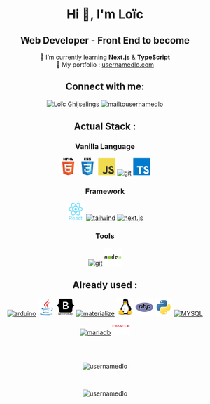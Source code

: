 <h1 align="center">Hi 👋, I'm Loïc</h1>
<h2 align="center">Web Developer - Front End to become</h2>

<p align="center"> 
🌱 I’m currently learning <strong>Next.js</strong> & <strong>TypeScript</strong>
<br> 👛 My portfolio : <a href="https://usernamedlo.com" target="_blank">usernamedlo.com</a>
</p>
<h2 align="center">Connect with me:</h2>
<p align="center">
<a href="https://www.linkedin.com/in/loic-ghijselings/" target="_blank"><img align="center" src="https://raw.githubusercontent.com/rahuldkjain/github-profile-readme-generator/master/src/images/icons/Social/linked-in-alt.svg" alt="Loïc Ghijselings" height="30" width="40" /></a>
<a href="mailto:loic.ghijselings@usernamedlo.com" target="_blank">
<img align="center" src="https://cdn0.iconfinder.com/data/icons/material-circle-apps/512/icon-email-material-design-512.png" alt="mailtousernamedlo" height="40" width="40">
</a>
</p>

<h2 align="center">Actual Stack :</h2>
<h3 align="center">Vanilla Language</h3>
    <p align="center">
      <a href="https://www.w3.org/html/" target="__blank" rel="noreferrer"> <img src="https://raw.githubusercontent.com/devicons/devicon/master/icons/html5/html5-original-wordmark.svg" alt="html5" width="40" height="40"/></a>
      <a href="https://www.w3schools.com/css/" target="__blank" rel="noreferrer"> <img src="https://raw.githubusercontent.com/devicons/devicon/master/icons/css3/css3-original-wordmark.svg" alt="css3" width="40" height="40"/></a>
      <a href="https://developer.mozilla.org/en-US/docs/Web/JavaScript" target="__blank" rel="noreferrer"> <img src="https://raw.githubusercontent.com/devicons/devicon/master/icons/javascript/javascript-original.svg" alt="javascript" width="40" height="40"/></a>
      <a href="https://www.rust-lang.org" target="__blank" rel="noreferrer"> <img src="https://upload.wikimedia.org/wikipedia/commons/d/d5/Rust_programming_language_black_logo.svg" alt="git" width="40" height="40"/></a>
      <a href="https://www.typescriptlang.org/" target="__blank" rel="noreferrer"> <img src="https://raw.githubusercontent.com/devicons/devicon/master/icons/typescript/typescript-original.svg" alt="typescript" width="40" height="40"/> </a>
    </p>
<h3 align="center">Framework</h3>
    <p align="center">
      <a href="https://reactjs.org/" target="__blank" rel="noreferrer"> <img src="https://raw.githubusercontent.com/devicons/devicon/master/icons/react/react-original-wordmark.svg" alt="react" width="40" height="40"/></a>
      <a href="https://tailwindcss.com" target="__blank" rel="noreferrer"> <img src="https://upload.wikimedia.org/wikipedia/commons/thumb/d/d5/Tailwind_CSS_Logo.svg/2048px-Tailwind_CSS_Logo.svg.png" alt="tailwind" width="40" height="40"/></a>
      <a href="https://nextjs.org" target="__blank" rel="noreferrer"> <img src="https://www.svgrepo.com/show/354113/nextjs-icon.svg" alt="next.js" width="40" height="40"/></a>
    </p>
<h3 align="center">Tools</h3>
    <p align="center"> 
      <a href="https://git-scm.com/" target="__blank" rel="noreferrer"> <img src="https://www.vectorlogo.zone/logos/git-scm/git-scm-icon.svg" alt="git" width="40" height="40"/></a>
      <a href="https://nodejs.org" target="__blank" rel="noreferrer"> <img src="https://raw.githubusercontent.com/devicons/devicon/master/icons/nodejs/nodejs-original-wordmark.svg" alt="nodejs" width="40" height="40"/></a>
    </p>

<h2 align="center">Already used :</h2>
<p align="center"> 
<a href="https://www.arduino.cc/" target="__blank" rel="noreferrer"> <img src="https://cdn.worldvectorlogo.com/logos/arduino-1.svg" alt="arduino" width="40" height="40"/></a>
<a href="https://www.java.com" target="__blank" rel="noreferrer"> <img src="https://raw.githubusercontent.com/devicons/devicon/master/icons/java/java-original.svg" alt="java" width="40" height="40"/></a>
          <a href="https://getbootstrap.com" target="__blank" rel="noreferrer"> <img src="https://raw.githubusercontent.com/devicons/devicon/master/icons/bootstrap/bootstrap-plain-wordmark.svg" alt="bootstrap" width="40" height="40"/></a>
      <a href="https://materializecss.com" target="__blank" rel="noreferrer"> <img src="https://www.svgrepo.com/show/354047/materializecss.svg" alt="materialize" width="40" height="40"/></a>
<a href="https://www.linux.org/" target="__blank" rel="noreferrer"> <img src="https://raw.githubusercontent.com/devicons/devicon/master/icons/linux/linux-original.svg" alt="linux" width="40" height="40"/></a>
<a href="https://www.php.net" target="__blank" rel="noreferrer"> <img src="https://raw.githubusercontent.com/devicons/devicon/master/icons/php/php-original.svg" alt="php" width="40" height="40"/></a>
<a href="https://www.python.org" target="__blank" rel="noreferrer"> <img src="https://raw.githubusercontent.com/devicons/devicon/master/icons/python/python-original.svg" alt="python" width="40" height="40"/></a>
<a href="https://www.mysql.com" target="__blank" rel="noreferrer"> <img src="https://www.svgrepo.com/show/303251/mysql-logo.svg" alt="MYSQL" width="40" height="40"/></a>
<a href="https://mariadb.org/" target="__blank" rel="noreferrer"> <img src="https://www.vectorlogo.zone/logos/mariadb/mariadb-icon.svg" alt="mariadb" width="40" height="40"/></a>
<a href="https://www.oracle.com/" target="__blank" rel="noreferrer"> <img src="https://raw.githubusercontent.com/devicons/devicon/master/icons/oracle/oracle-original.svg" alt="oracle" width="40" height="40"/> </a>
</p>
<h2></h2>
<br>
<p align="center"><img src="https://github-readme-stats.vercel.app/api/top-langs?username=usernamedlo&show_icons=true&locale=en&layout=compact" alt="usernamedlo" /></p>
<br/>
<p align="center"><img src="https://github-readme-stats.vercel.app/api?username=usernamedlo&show_icons=true&theme=dark&locale=en" alt="usernamedlo" /></p>
